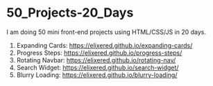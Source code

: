 # 50_Projects-20_Days
I am doing 50 mini front-end projects using HTML/CSS/JS in 20 days.
1) Expanding Cards: https://elixered.github.io/expanding-cards/
2) Progress Steps: https://elixered.github.io/progress-steps/
3) Rotating Navbar: https://elixered.github.io/rotating-nav/
4) Search Widget: https://elixered.github.io/search-widget/
5) Blurry Loading: https://elixered.github.io/blurry-loading/
